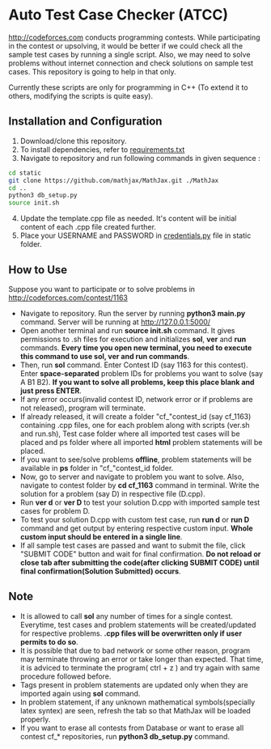 Auto Test Case Checker (ATCC)
=====================

http://codeforces.com conducts programming contests. While participating in the contest or upsolving, it would be better if we could check all the sample test cases by running a single script. Also, we may need to solve problems without internet connection and check solutions on sample test cases. This repository is going to help in that only.

Currently these scripts are only for programming in C++ (To extend it to others, modifying the scripts is quite easy).

Installation and Configuration
------------------------------
1. Download/clone this repository.
2. To install dependencies, refer to [requirements.txt](./requirements.txt)
3. Navigate to repository and run following commands in given sequence :
```bash
cd static
git clone https://github.com/mathjax/MathJax.git ./MathJax
cd ..
python3 db_setup.py
source init.sh
```
4. Update the template.cpp file as needed. It's content will be initial content of each .cpp file created further.
5. Place your USERNAME and PASSWORD in [credentials.py](static/credentials.py) file in static folder.

How to Use
----------
Suppose you want to participate or to solve problems in http://codeforces.com/contest/1163

* Navigate to repository. Run the server by running __python3 main.py__ command. Server will be running at http://127.0.0.1:5000/ 
* Open another terminal and run __source init.sh__ command. It gives permissions to .sh files for execution and initializes __sol__, __ver__ and __run__ commands. __Every time you open new terminal, you need to execute this command to use sol, ver and run commands__.
* Then, run __sol__ command. Enter Contest ID (say 1163 for this contest). Enter __space-separated__ problem IDs for problems you want to solve (say A B1 B2). __If you want to solve all problems, keep this place blank and just press ENTER__.
* If any error occurs(invalid contest ID, network error or if problems are not released), program will terminate.
* If already released, it will create a folder "cf_"contest_id (say cf_1163) containing .cpp files, one for each problem along with scripts (ver.sh and run.sh), Test case folder where all imported test cases will be placed and ps folder where all imported __html__ problem statements will be placed.
* If you want to see/solve problems __offline__, problem statements will be available in __ps__ folder in "cf_"contest_id folder.
* Now, go to server and navigate to problem you want to solve. Also, navigate to contest folder by __cd cf_1163__ command in terminal. Write the solution for a problem (say D) in respective file (D.cpp).
* Run __ver d__ or __ver D__ to test your solution D.cpp with imported sample test cases for problem D.
* To test your solution D.cpp with custom test case, run __run d__ or __run D__ command and get output by entering respective custom input. __Whole custom input should be entered in a single line__.
* If all sample test cases are passed and want to submit the file, click "SUBMIT CODE" button and wait for final confirmation. __Do not reload or close tab after submitting the code(after clicking SUBMIT CODE) until final confirmation(Solution Submitted) occurs__.

Note
----
* It is allowed to call __sol__ any number of times for a single contest. Everytime, test cases and problem statements will be created/updated for respective problems. __.cpp files will be overwritten only if user permits to do so__.
* It is possible that due to bad network or some other reason, program may terminate throwing an error or take longer than expected. That time, it is adviced to terminate the program( ctrl + z ) and try again with same procedure followed before.
* Tags present in problem statements are updated only when they are imported again using __sol__ command.
* In problem statement, if any unknown mathematical symbols(specially latex syntex) are seen, refresh the tab so that MathJax will be loaded properly.
* If you want to erase all contests from Database or want to erase all contest cf_* repositories, run __python3 db_setup.py__ command.

